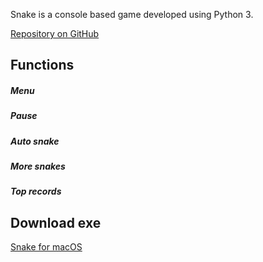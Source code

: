 Snake is a console based game developed using Python 3.

[Repository on GitHub](https://github.com/SashaNenakhova/Snake)

## Functions

##### Menu

##### Pause

##### Auto snake

##### More snakes

##### Top records

## Download exe

[Snake for macOS](https://github.com/SashaNenakhova/Snake/raw/main/snake)
